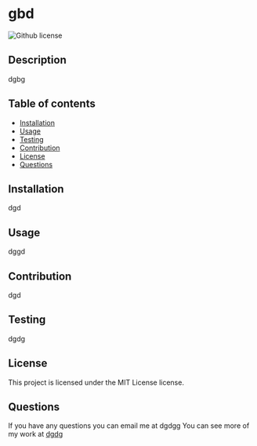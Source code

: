 # gbd
 ![Github license](https://img.shields.io/badge/license-MIT%20License-blue.svg)

## Description
dgbg

## Table of contents
- [Installation](#installation)
- [Usage](#usage)
- [Testing](#testing)
- [Contribution](#contribution)
- [License](#license)
- [Questions](#questions)

## Installation
dgd

## Usage
dggd

## Contribution
dgd

## Testing
dgdg

## License 
 This project is licensed under the MIT License license.

## Questions
If you have any questions you can email me at dgdgg
You can see more of my work at [dgdg](http://github.com/dgdg)

